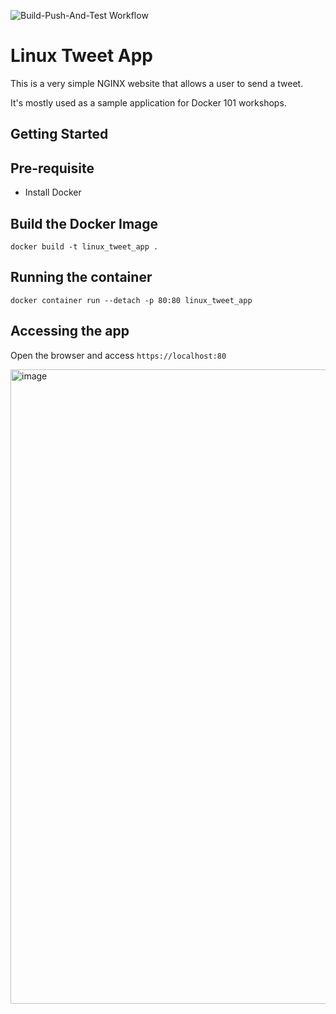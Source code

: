 ![Build-Push-And-Test Workflow](https://github.com/<OWNER>/<REPOSITORY>/actions/workflows/build-push-and-deploy.yml/badge.svg)
# Linux Tweet App

This is a very simple NGINX website that allows a user to send a tweet. 

It's mostly used as a sample application for Docker 101 workshops. 

## Getting Started

## Pre-requisite

- Install Docker

## Build the Docker Image


```
docker build -t linux_tweet_app .
```

## Running the container

```
docker container run --detach -p 80:80 linux_tweet_app
```

## Accessing the app

Open the browser and access `https://localhost:80`


<img width="1015" alt="image" src="https://github.com/user-attachments/assets/374bcf3d-fcaa-427f-b272-43223026bb0c">

